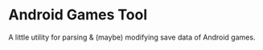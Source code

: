 # Android Games Tool

A little utility for parsing &amp; (maybe) modifying save data of Android games.
